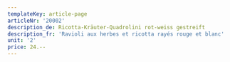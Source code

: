 ```yaml
---
templateKey: article-page
articleNr: '20002'
description_de: Ricotta-Kräuter-Quadrolini rot-weiss gestreift
description_fr: 'Ravioli aux herbes et ricotta rayés rouge et blanc'
unit: '2'
price: 24.--
---
```


